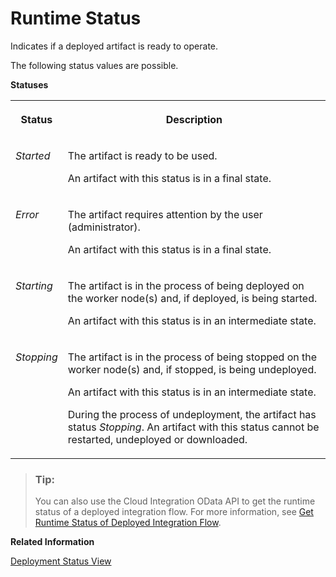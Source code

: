 <!-- loioc14a7b18544f4495ab32e41630074726 -->

# Runtime Status

Indicates if a deployed artifact is ready to operate.

The following status values are possible.

**Statuses**


<table>
<tr>
<th valign="top">

Status

</th>
<th valign="top">

Description

</th>
</tr>
<tr>
<td valign="top">

*Started* 

</td>
<td valign="top">

The artifact is ready to be used.

An artifact with this status is in a final state.

</td>
</tr>
<tr>
<td valign="top">

*Error* 

</td>
<td valign="top">

The artifact requires attention by the user \(administrator\).

An artifact with this status is in a final state.

</td>
</tr>
<tr>
<td valign="top">

*Starting* 

</td>
<td valign="top">

The artifact is in the process of being deployed on the worker node\(s\) and, if deployed, is being started.

An artifact with this status is in an intermediate state.

</td>
</tr>
<tr>
<td valign="top">

*Stopping* 

</td>
<td valign="top">

The artifact is in the process of being stopped on the worker node\(s\) and, if stopped, is being undeployed.

An artifact with this status is in an intermediate state.

During the process of undeployment, the artifact has status *Stopping*. An artifact with this status cannot be restarted, undeployed or downloaded.

</td>
</tr>
</table>

> ### Tip:  
> You can also use the Cloud Integration OData API to get the runtime status of a deployed integration flow. For more information, see [Get Runtime Status of Deployed Integration Flow](../Development/get-runtime-status-of-deployed-integration-flow-49c7336.md).

**Related Information**  


[Deployment Status View](../Development/deployment-status-view-40add87.md "Use this view to see the deployment information of the integration flows and easily navigate to the Monitor view to see the runtime status.")

